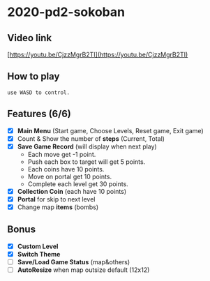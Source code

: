 # 2020-pd2-sokoban
## Video link
[https://youtu.be/CjzzMgrB2TI](https://youtu.be/CjzzMgrB2TI)
## How to play
    use WASD to control.
## Features (6/6)
- [x] **Main Menu** (Start game, Choose Levels, Reset game, Exit game)
- [x] Count & Show the number of **steps** (Current, Total)
- [x] **Save Game Record** (will display when next play)<br>
    - Each move get -1 point.
    - Push each box to target will get 5 points.
    - Each coins have 10 points.
    - Move on portal get 10 points.
    - Complete each level get 30 points.
- [x] **Collection Coin** (each have 10 points)
- [x] **Portal** for skip to next level
- [x] Change map **items** (bombs)

## Bonus
- [x] **Custom Level**
- [x] **Switch Theme**
- [ ] **Save/Load Game Status** (map&others)
- [ ] **AutoResize** when map outsize default (12x12)
